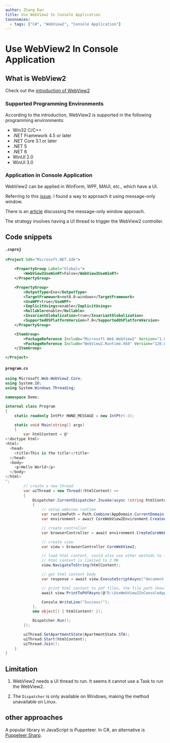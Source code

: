 ```yaml
---
author: Zhang Ran
title: Use WebView2 In Console Application
taxonomies:
  - tags: ["C#", "WebView2", "Console Application"]
---
```


# Use WebView2 In Console Application

## What is WebView2

Check out the [introduction of WebView2](https://learn.microsoft.com/en-us/microsoft-edge/webview2/)

### Supported Programming Environments

According to the introduction, WebView2 is supported in the following programming environments:

- Win32 C/C++
- .NET Framework 4.5 or later
- .NET Core 3.1 or later
- .NET 5
- .NET 6
- WinUI 2.0
- WinUI 3.0

### Application in Console Application

WebView2 can be applied in WinForm, WPF, MAUI, etc., which have a UI.

Referring to this [issue](https://github.com/MicrosoftEdge/WebView2Feedback/issues/202). I found a way to approach it using message-only window.

There is an [article](https://devblogs.microsoft.com/oldnewthing/20171218-00/?p=97595) discussing the message-only window approach.

The strategy involves having a UI thread to trigger the WebView2 controller.

## Code snippets

#### **`.csproj`**

```xml
<Project Sdk="Microsoft.NET.Sdk">

	<PropertyGroup Label="Globals">
		<WebView2UseWinRT>False</WebView2UseWinRT>
	</PropertyGroup>

	<PropertyGroup>
		<OutputType>Exe</OutputType>
		<TargetFramework>net8.0-windows</TargetFramework>
		<UseWPF>true</UseWPF>
		<ImplicitUsings>enable</ImplicitUsings>
		<Nullable>enable</Nullable>
		<InvariantGlobalization>true</InvariantGlobalization>
		<SupportedOSPlatformVersion>7.0</SupportedOSPlatformVersion>
	</PropertyGroup>

	<ItemGroup>
		<PackageReference Include="Microsoft.Web.WebView2" Version="1.0.2210.55" />
		<PackageReference Include="WebView2.Runtime.X64" Version="120.0.2210.91" />
	</ItemGroup>

</Project>
```

#### **`program.cs`**

```csharp
using Microsoft.Web.WebView2.Core;
using System.IO;
using System.Windows.Threading;

namespace Demo;

internal class Program
{
    static readonly IntPtr HWND_MESSAGE = new IntPtr(-3);

    static void Main(string[] args)
    {
        var htmlContent = @"
<!doctype html>
<html>
  <head>
    <title>This is the title!</title>
  </head>
  <body>
    <p>Hello World</p>
  </body>
</html>
";
        // create a new thread
        var uiThread = new Thread((htmlContent) =>
        {
            Dispatcher.CurrentDispatcher.Invoke(async (string htmlContent) =>
            {
                // setup webview runtime
                var runtimePath = Path.Combine(AppDomain.CurrentDomain.BaseDirectory, "WebView2");
                var environment = await CoreWebView2Environment.CreateAsync(runtimePath, null, null);

                // create controller
                var browserController = await environment.CreateCoreWebView2ControllerAsync(HWND_MESSAGE);

                // create view
                var view = browserController.CoreWebView2;

                // load html content, could also use other methods to fetch request
                // html content is limited to 2 MB
                view.NavigateToString(htmlContent);

                // get html content body
                var response = await view.ExecuteScriptAsync("document.body.outerHTML");

                // print html content to pdf files, the file path should be full path, cannot use relative path
                await view.PrintToPdfAsync(@"D:\UseWebView2InConsoleApp\Demo\bin\Debug\net8.0-windows\hello.pdf");

                Console.WriteLine("Success!");
            }, 
            new object[] { htmlContent! });

            Dispatcher.Run();
        });

        uiThread.SetApartmentState(ApartmentState.STA); 
        uiThread.Start(htmlContent);
        uiThread.Join();
    }
}
```

## Limitation

1. WebView2 needs a UI thread to run. It seems it cannot use a Task to run the WebView2.

2. The `Dispatcher` is only available on Windows, making the method unavailable on Linux.

## other approaches

A popular library in JavaScript is Puppeteer. In C#, an alternative is [Puppeteer Sharp](https://www.puppeteersharp.com/).